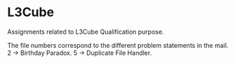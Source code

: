 # L3Cube
Assignments related to L3Cube Qualification purpose.

The file numbers correspond to the different problem statements in the mail.
2 -> Birthday Paradox.
5 -> Duplicate File Handler.
